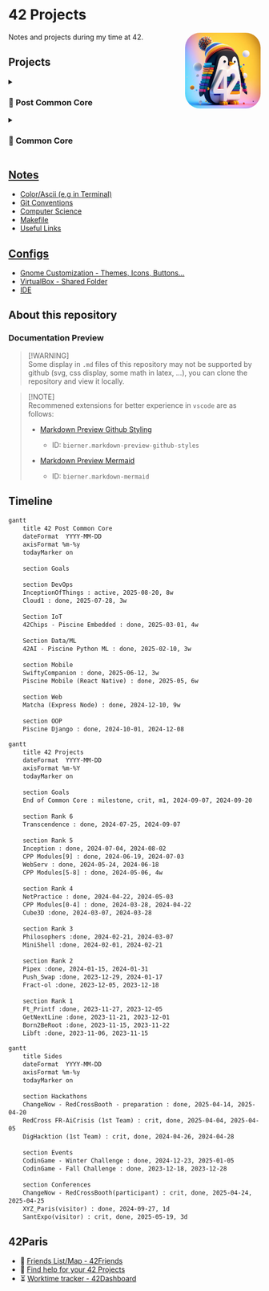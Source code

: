 # 42 Projects

<img src="Media/3D render of a penguin with colorful background + 42 Number in white.jpeg" width="30%" title="Bing AI - 3d pinguin logo with 42" draggable="false" style="border-radius: 20%;" align="right"/>

Notes and projects during my time at 42.

## Projects

<details>
<summary>

### 🔮 Post Common Core

</summary>

#### Embedded

- [42Chips - Piscine Embedded](https://github.com/Tablerase/42Chips_Piscine_Embedded)

#### Data/ML

- [42AI - Piscine Python ML](https://github.com/Tablerase/42AI_Bootcamp_Python_ML)

#### Backend

- [Piscine Python Django](./Projects/Django)

#### Web

- [Matcha](./Projects/Matcha)

#### Mobile

- [Piscine Mobile (React Native)](https://github.com/Tablerase/42_Piscine_Mobile.git)
  - [Diary App](https://github.com/Tablerase/42_Piscine_Mobile/tree/main/Modules/mobileModule05-Data_Display/advanced_diary_app)
  - Weather App
- [SwiftyCompanion](https://github.com/Tablerase/42_Swifty-Companion)

</details>

<details>
<summary>

### 🦄 Common Core

</summary>

#### Rank 6

- [Transcendence](./Projects/Transcendence)

#### Rank 5

- [Inception](./Projects/Inception)
- [CPP Modules [5-9]](./Projects/CPP_Modules)
- [WebServ](./Projects/WebServ)

#### Rank 4

- [NetPractice](./Projects/NetPractice/)
- [CPP Modules [0-4]](./Projects/CPP_Modules)
- [Cube3D](./Projects/Cube3D/)

#### Rank 3

- [Philosophers](./Projects/Philosophers/)
- [MiniShell](./Projects/MiniShell/)

#### Rank 2

- [Pipex](./Projects/Pipex/)
- [Push_Swap](./Projects/Push_swap/)
- [Fract-ol](./Projects/Fract-ol/)

#### Rank 1

- [Ft_Printf](./Projects/Ft_printf/)
- [GetNextLine](./Projects/GetNextLine/)
- [Born2BeRoot](./Projects/Born2BeRoot/)

#### Rank 0

- [Libft](./Projects/Libft/)
- [PiscineReloaded](./Projects/PiscineReloaded/)

</details>

## [Notes](./Notes/)

- [Color/Ascii (e.g in Terminal)](./Notes/ascii-art.md)
- [Git Conventions](./Notes/git-conventions.md)
- [Computer Science](./Notes/computer_science.md)
- [Makefile](./Notes/makefile.md)
- [Useful Links](./Notes/useful_links.md)

## [Configs](./Config/)

- [Gnome Customization - Themes, Icons, Buttons...](./Config/Theme/gnome-customization/)
- [VirtualBox - Shared Folder](https://www.golinuxcloud.com/virtualbox-shared-folder/)
- [IDE](./Config/IDE/)

## About this repository

### Documentation Preview

> [!WARNING]\
> Some display in `.md` files of this repository may not be supported by github (svg, css display, some math in latex, ...), you can clone the repository and view it locally.

> [!NOTE]\
> Recommened extensions for better experience in `vscode` are as follows:
>
> - [Markdown Preview Github Styling](https://marketplace.visualstudio.com/items?itemName=bierner.markdown-preview-github-styles)
>
>   - ID: `bierner.markdown-preview-github-styles`
>
> - [Markdown Preview Mermaid](https://marketplace.visualstudio.com/items?itemName=bierner.markdown-mermaid)
>   - ID: `bierner.markdown-mermaid`

## Timeline

```mermaid
gantt
    title 42 Post Common Core
    dateFormat  YYYY-MM-DD
    axisFormat %m-%y
    todayMarker on

    section Goals

    section DevOps
    InceptionOfThings : active, 2025-08-20, 8w
    Cloud1 : done, 2025-07-28, 3w

    Section IoT
    42Chips - Piscine Embedded : done, 2025-03-01, 4w

    Section Data/ML
    42AI - Piscine Python ML : done, 2025-02-10, 3w

    section Mobile
    SwiftyCompanion : done, 2025-06-12, 3w
    Piscine Mobile (React Native) : done, 2025-05, 6w

    section Web
    Matcha (Express Node) : done, 2024-12-10, 9w

    section OOP
    Piscine Django : done, 2024-10-01, 2024-12-08
```

```mermaid
gantt
    title 42 Projects
    dateFormat  YYYY-MM-DD
    axisFormat %m-%Y
    todayMarker on

    section Goals
    End of Common Core : milestone, crit, m1, 2024-09-07, 2024-09-20

    section Rank 6
    Transcendence : done, 2024-07-25, 2024-09-07

    section Rank 5
    Inception : done, 2024-07-04, 2024-08-02
    CPP Modules[9] : done, 2024-06-19, 2024-07-03
    WebServ : done, 2024-05-24, 2024-06-18
    CPP Modules[5-8] : done, 2024-05-06, 4w

    section Rank 4
    NetPractice : done, 2024-04-22, 2024-05-03
    CPP Modules[0-4] : done, 2024-03-28, 2024-04-22
    Cube3D :done, 2024-03-07, 2024-03-28

    section Rank 3
    Philosophers :done, 2024-02-21, 2024-03-07
    MiniShell :done, 2024-02-01, 2024-02-21

    section Rank 2
    Pipex :done, 2024-01-15, 2024-01-31
    Push_Swap :done, 2023-12-29, 2024-01-17
    Fract-ol :done, 2023-12-05, 2023-12-18

    section Rank 1
    Ft_Printf :done, 2023-11-27, 2023-12-05
    GetNextLine :done, 2023-11-21, 2023-12-01
    Born2BeRoot :done, 2023-11-15, 2023-11-22
    Libft :done, 2023-11-06, 2023-11-15
```

```mermaid
gantt
    title Sides
    dateFormat  YYYY-MM-DD
    axisFormat %m-%y
    todayMarker on

    section Hackathons
    ChangeNow - RedCrossBooth - preparation : done, 2025-04-14, 2025-04-20
    RedCross FR-AiCrisis (1st Team) : crit, done, 2025-04-04, 2025-04-05
    DigHacktion (1st Team) : crit, done, 2024-04-26, 2024-04-28

    section Events
    CodinGame - Winter Challenge : done, 2024-12-23, 2025-01-05
    CodinGame - Fall Challenge : done, 2023-12-18, 2023-12-28

    section Conferences
    ChangeNow - RedCrossBooth(participant) : crit, done, 2025-04-24, 2025-04-25
    XYZ_Paris(visitor) : done, 2024-09-27, 1d
    SantExpo(visitor) : crit, done, 2025-05-19, 3d
```

## 42Paris

- 🤖 [Friends List/Map - 42Friends](https://friends.42paris.fr/)
- 🔎 [Find help for your 42 Projects](https://github.com/rfautier/find_correction)
- ⏳ [Worktime tracker - 42Dashboard](https://dashboard.42paris.fr/)
